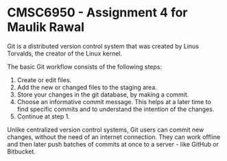 # CMSC6950 - Assignment 4 for Maulik Rawal

Git is a distributed version control system that was created by
Linus Torvalds, the creator of the Linux kernel.


The basic Git workflow consists of the following steps:
1. Create or edit files.
2. Add the new or changed files to the staging area.
3. Store your changes in the git database, by making a commit.
4. Choose an informative commit message. This helps at a later time 
to find
specific commits and to understand the intention of the changes.
5. Continue at step 1.


Unlike centralized version control systems, Git users can commit 
new changes, without the need of an internet connection.  They can 
work offline and then later push batches of commits at once to a server - like GitHub or 
Bitbucket.
